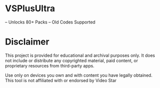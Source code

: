 # VSPlusUltra

– Unlocks 80+ Packs
– Old Codes Supported

# Disclaimer

This project is provided for educational and archival purposes only. It does not include or distribute any copyrighted material, paid content, or proprietary resources from third-party apps.

Use only on devices you own and with content you have legally obtained.
This tool is not affiliated with or endorsed by Video Star
